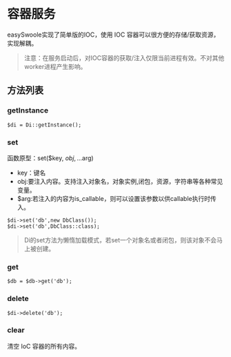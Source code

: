 # 容器服务
easySwoole实现了简单版的IOC，使用 IOC 容器可以很方便的存储/获取资源，实现解耦。
> 注意：在服务启动后，对IOC容器的获取/注入仅限当前进程有效。不对其他worker进程产生影响。

## 方法列表
### getInstance
```
$di = Di::getInstance();
```

### set
函数原型：set($key, $obj,...$arg)
- key：键名
- obj:要注入内容。支持注入对象名，对象实例,闭包，资源，字符串等各种常见变量。
- $arg:若注入的内容为is_callable，则可以设置该参数以供callable执行时传入。
```
$di->set('db',new DbClass());
$di->set('db',DbClass::class);
```

> Di的set方法为懒惰加载模式，若set一个对象名或者闭包，则该对象不会马上被创建。

### get
```
$db = $db->get('db');
```

### delete
```
$di->delete('db');
```

### clear
清空 IoC 容器的所有内容。

<script>
    var _hmt = _hmt || [];
    (function() {
        var hm = document.createElement("script");
        hm.src = "https://hm.baidu.com/hm.js?4c8d895ff3b25bddb6fa4185c8651cc3";
        var s = document.getElementsByTagName("script")[0];
        s.parentNode.insertBefore(hm, s);
    })();
</script>
<script>
(function(){
    var bp = document.createElement('script');
    var curProtocol = window.location.protocol.split(':')[0];
    if (curProtocol === 'https') {
        bp.src = 'https://zz.bdstatic.com/linksubmit/push.js';        
    }
    else {
        bp.src = 'http://push.zhanzhang.baidu.com/push.js';
    }
    var s = document.getElementsByTagName("script")[0];
    s.parentNode.insertBefore(bp, s);
})();
</script>

